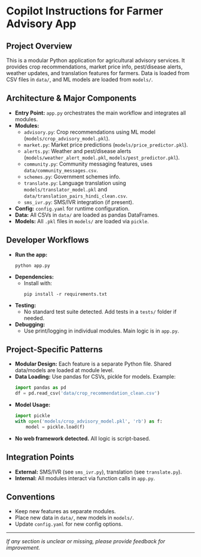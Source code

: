 # Copilot Instructions for Farmer Advisory App

## Project Overview
This is a modular Python application for agricultural advisory services. It provides crop recommendations, market price info, pest/disease alerts, weather updates, and translation features for farmers. Data is loaded from CSV files in `data/`, and ML models are loaded from `models/`.

## Architecture & Major Components
- **Entry Point:** `app.py` orchestrates the main workflow and integrates all modules.
- **Modules:**
  - `advisory.py`: Crop recommendations using ML model (`models/crop_advisory_model.pkl`).
  - `market.py`: Market price predictions (`models/price_predictor.pkl`).
  - `alerts.py`: Weather and pest/disease alerts (`models/weather_alert_model.pkl`, `models/pest_predictor.pkl`).
  - `community.py`: Community messaging features, uses `data/community_messages.csv`.
  - `schemes.py`: Government schemes info.
  - `translate.py`: Language translation using `models/translator_model.pkl` and `data/translation_pairs_hindi_clean.csv`.
  - `sms_ivr.py`: SMS/IVR integration (if present).
- **Config:** `config.yaml` for runtime configuration.
- **Data:** All CSVs in `data/` are loaded as pandas DataFrames.
- **Models:** All `.pkl` files in `models/` are loaded via `pickle`.

## Developer Workflows
- **Run the app:**
  ```pwsh
  python app.py
  ```
- **Dependencies:**
  - Install with:
    ```pwsh
    pip install -r requirements.txt
    ```
- **Testing:**
  - No standard test suite detected. Add tests in a `tests/` folder if needed.
- **Debugging:**
  - Use print/logging in individual modules. Main logic is in `app.py`.

## Project-Specific Patterns
- **Modular Design:** Each feature is a separate Python file. Shared data/models are loaded at module level.
- **Data Loading:** Use pandas for CSVs, pickle for models. Example:
  ```python
  import pandas as pd
  df = pd.read_csv('data/crop_recommendation_clean.csv')
  ```
- **Model Usage:**
  ```python
  import pickle
  with open('models/crop_advisory_model.pkl', 'rb') as f:
      model = pickle.load(f)
  ```
- **No web framework detected.** All logic is script-based.

## Integration Points
- **External:** SMS/IVR (see `sms_ivr.py`), translation (see `translate.py`).
- **Internal:** All modules interact via function calls in `app.py`.

## Conventions
- Keep new features as separate modules.
- Place new data in `data/`, new models in `models/`.
- Update `config.yaml` for new config options.

---
_If any section is unclear or missing, please provide feedback for improvement._
